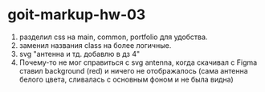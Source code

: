 # goit-markup-hw-03
1. разделил css  на main, common, portfolio для удобства.
2. заменил названия class  на более логичные.
3. svg "антенна и тд. добавлю в дз 4" 
4. Почему-то не мог справиться с svg antenna, когда скачивал с Figma ставил background (red) и ничего не отображалось (сама антенна белого цвета, сливалась с основным фоном и не была видна)
